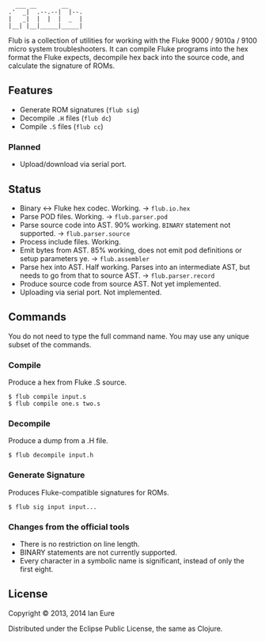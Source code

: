 ```
  ___ __       __
.'  _|  .--.--|  |--.
|   _|  |  |  |  _  |
|__| |__|_____|_____|
```

Flub is a collection of utilities for working with the Fluke 9000 /
9010a / 9100 micro system troubleshooters. It can compile Fluke
programs into the hex format the Fluke expects, decompile hex back
into the source code, and calculate the signature of ROMs.

## Features

 - Generate ROM signatures (`flub sig`)
 - Decompile `.H` files (`flub dc`)
 - Compile `.S` files (`flub cc`)

### Planned

 - Upload/download via serial port.

## Status

 - Binary <-> Fluke hex codec. Working. -> `flub.io.hex`
 - Parse POD files. Working. -> `flub.parser.pod`
 - Parse source code into AST. 90% working. `BINARY` statement not
   supported. -> `flub.parser.source`
 - Process include files. Working.
 - Emit bytes from AST. 85% working, does not emit pod definitions or
   setup parameters ye. -> `flub.assembler`
 - Parse hex into AST. Half working. Parses into an intermediate AST,
   but needs to go from that to source AST. -> `flub.parser.record`
 - Produce source code from source AST. Not yet implemented.
 - Uploading via serial port. Not implemented.

## Commands

You do not need to type the full command name. You may use any unique
subset of the commands.

### Compile

Produce a hex from Fluke .S source.

```
$ flub compile input.s
$ flub compile one.s two.s
```

### Decompile

Produce a dump from a .H file.

```
$ flub decompile input.h
```

### Generate Signature

Produces Fluke-compatible signatures for ROMs.

```
$ flub sig input input...
```

### Changes from the official tools

 - There is no restriction on line length.
 - BINARY statements are not currently supported.
 - Every character in a symbolic name is significant, instead of only
   the first eight.

## License

Copyright © 2013, 2014 Ian Eure

Distributed under the Eclipse Public License, the same as Clojure.
